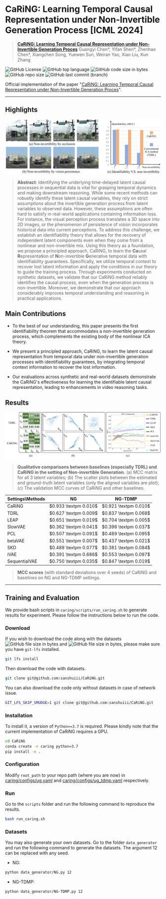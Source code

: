 # CaRiNG: Learning Temporal Causal Representation under Non-Invertible Generation Process [ICML 2024]


> [**CaRiNG: Learning Temporal Causal Representation under Non-Invertible Generation Proces**](https://arxiv.org/abs/2401.14535)
> Guangyi Chen*, Yifan Shen*, Zhenhao Chen*, Xiangchen Song, Yuewen Sun, Weiran Yao, Xiao Liu, Kun Zhang

![GitHub License](https://img.shields.io/github/license/sanshuiii/CaRiNG?style=plastic) ![GitHub top language](https://img.shields.io/github/languages/top/sanshuiii/CaRiNG?style=plastic) ![GitHub code size in bytes](https://img.shields.io/github/languages/code-size/sanshuiii/CaRiNG?style=plastic) ![GitHub repo size](https://img.shields.io/github/repo-size/sanshuiii/CaRiNG?style=plastic) ![GitHub last commit (branch)](https://img.shields.io/github/last-commit/sanshuiii/CaRiNG/main?style=plastic)

Official implementation of the paper "[CaRiNG: Learning Temporal Causal Representation under Non-Invertible Generation Proces](https://arxiv.org/abs/2401.14535)".
<hr />


## Highlights

![](imgs/CaRiNG_top.png)

> **Abstract**: Identifying the underlying time-delayed latent causal processes in sequential data is vital for grasping temporal dynamics and making downstream reasoning. While some recent methods can robustly identify these latent causal variables, they rely on strict assumptions about the invertible generation process from latent variables to observed data. However, these assumptions are often hard to satisfy in real-world applications containing information loss. For instance, the visual perception process translates a 3D space into 2D images, or the phenomenon of persistence of vision incorporates historical data into current perceptions. To address this challenge, we establish an identifiability theory that allows for the recovery of independent latent components even when they come from a nonlinear and non-invertible mix. Using this theory as a foundation, we propose a principled approach, CaRiNG, to learn the **Ca**usal **R**epresentat**i**on of **N**on-invertible **G**enerative temporal data with identifiability guarantees. Specifically, we utilize temporal context to recover lost latent information and apply the conditions in our theory to guide the training process. Through experiments conducted on synthetic datasets, we validate that our CaRiNG method reliably identifies the causal process, even when the generation process is non-invertible. Moreover, we demonstrate that our approach considerably improves temporal understanding and reasoning in practical applications.

## Main Contributions
- To the best of our understanding, this paper presents the first identifiability theorem that accommodates a non-invertible generation process, which complements the existing body of the nonlinear ICA theory.

- We present a principled approach, CaRiNG, to learn the latent causal representation from temporal data under non-invertible generation processes with identifiability guarantees, by integrating temporal context information to recover the lost information.

- Our evaluations across synthetic and real-world datasets demonstrate the CaRiNG's effectiveness for learning the identifiable latent causal representation, leading to enhancements in video reasoning tasks.

## Results
![syn](imgs/CaRiNG_exp.png)

> **Qualitative comparisons between baselines (especially TDRL) and CaRiNG in the setting of Non-invertible Generation.** (a) MCC matrix for all 3 latent variables; (b) The scatter plots between the estimated and ground-truth latent variables (only the aligned variables are plot); (c) The validation MCC curves of CaRiNG and other baselines.

| Settings\Methods | NG                      | NG-TDMP                 |
|------------------|-------------------------|-------------------------|
| CaRiNG           | $0.933 \textpm 0.010$ | $0.921 \textpm 0.010$ |
| TDRL             | $0.627 \textpm 0.009$ | $0.837 \textpm 0.068$ |
| LEAP             | $0.651 \textpm 0.019$ | $0.704 \textpm 0.005$ |
| SlowVAE          | $0.362 \textpm 0.041$ | $0.398 \textpm 0.037$ |
| PCL              | $0.507 \textpm 0.091$ | $0.489 \textpm 0.095$ |
| betaVAE          | $0.551 \textpm 0.007$ | $0.437 \textpm 0.021$ |
| SKD              | $0.489 \textpm 0.077$ | $0.381 \textpm 0.084$ |
| iVAE             | $0.391 \textpm 0.686$ | $0.553 \textpm 0.097$ |
| SequentialVAE    | $0.750 \textpm 0.035$ | $0.847 \textpm 0.019$ |

> **MCC scores** (with standard deviations over 4 seeds) of CaRiNG and baselines on NG and NG-TDMP settings.

<hr />

## Training and Evaluation
We provide bash scripts in `caring/scripts/run_caring.sh` to generate results for experiment. Please follow the instructions below to run the code.

### Download
If you wish to download the code along with the datasets ![GitHub file size in bytes](https://img.shields.io/github/size/sanshuiii/CaRiNG/caring%2Fdatasets%2Fug%2Fdata.npz?style=plastic&label=ug) and ![GitHub file size in bytes](https://img.shields.io/github/size/sanshuiii/CaRiNG/caring%2Fdatasets%2Fug_tdmp%2Fdata.npz?style=plastic&label=ug_tdmp), please make sure you have `git-lfs` installed.
```bash
git lfs install
```

Then download the code with datasets.
```bash
git clone git@github.com:sanshuiii/CaRiNG.git
```

You can also download the code only without datasets in case of network issue.
```bash
GIT_LFS_SKIP_SMUDGE=1 git clone git@github.com:sanshuiii/CaRiNG.git
```

### Installation
To install it, a version of `Python>=3.7` is required. Please kindly note that the current implementation of CaRiNG requires a GPU.
```bash
cd CaRiNG
conda create -n caring python=3.7
pip install -e .
```

### Configuration
Modify `root_path` to your repo path (where you are now) in [caring/configs/ug.yaml](caring/configs/ug.yaml) and [caring/configs/ug_tdmp.yaml](caring/configs/ug_tdmp.yaml) respectively.

### Run
Go to the ```scripts``` folder and run the following command to reproduce the results.
```bash
bash run_caring.sh
```

### Datasets
You may also generate your own datasets. Go to the folder  ```data_generator``` and run the following command to generate the datasets. The argument $12$ can be replaced with any seed.
- NG: 
```bash
python data_generator/NG.py 12
```
- NG-TDMP: 
```bash
python data_generator/NG-TDMP.py 12
```


